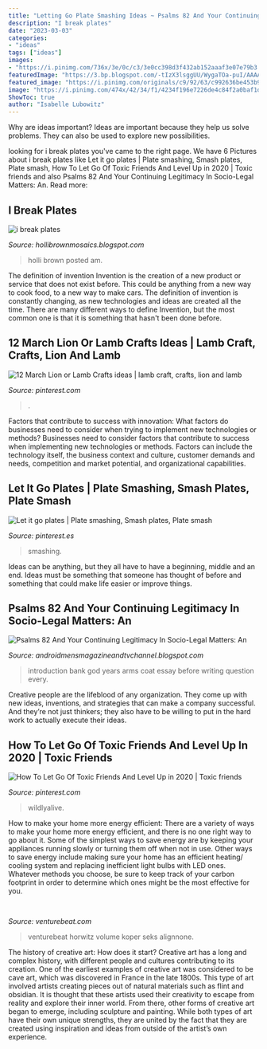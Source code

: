 ```yaml
---
title: "Letting Go Plate Smashing Ideas ~ Psalms 82 And Your Continuing Legitimacy In Socio-legal Matters: An"
description: "I break plates"
date: "2023-03-03"
categories:
- "ideas"
tags: ["ideas"]
images:
- "https://i.pinimg.com/736x/3e/0c/c3/3e0cc398d3f432ab152aaaf3e07e79b3.jpg"
featuredImage: "https://3.bp.blogspot.com/-tIzX3lsggUU/WygaTOa-puI/AAAAAAAAMe8/IMRBBNivxBo7BHAYY9_xvk-f2MB7R3tbwCLcBGAs/s1600/IMG_20180616_220007_edit.jpg"
featured_image: "https://i.pinimg.com/originals/c9/92/63/c992636be453b936e2a2fb9630efad78.jpg"
image: "https://i.pinimg.com/474x/42/34/f1/4234f196e7226de4c84f2a0baf1d448f--lamb-craft-cotton-swab.jpg"
ShowToc: true
author: "Isabelle Lubowitz"
---
```



Why are ideas important?
Ideas are important because they help us solve problems. They can also be used to explore new possibilities.

	

		
looking for i break plates you've came to the right page. We have 6 Pictures about i break plates like Let it go plates | Plate smashing, Smash plates, Plate smash, How To Let Go Of Toxic Friends And Level Up in 2020 | Toxic friends and also Psalms 82 And Your Continuing Legitimacy In Socio-Legal Matters: An. Read more:
		
    
## I Break Plates

<img loading=lazy src="http://3.bp.blogspot.com/-RV7oXMFYyzs/UwjrJOPmnQI/AAAAAAAAAhs/ox9v78OqHGE/s1600/photo-57.JPG" onerror="this.onerror=null;this.src='https://tse3.mm.bing.net/th?id=OIP.lE5JVBWFQqnuhbBGWXR7NQHaHc&amp;pid=15.1';" alt="i break plates">

_Source: hollibrownmosaics.blogspot.com_

>holli brown posted am. 

	

The definition of invention
Invention is the creation of a new product or service that does not exist before. This could be anything from a new way to cook food, to a new way to make cars. The definition of invention is constantly changing, as new technologies and ideas are created all the time. There are many different ways to define Invention, but the most common one is that it is something that hasn't been done before.

    
## 12 March Lion Or Lamb Crafts Ideas | Lamb Craft, Crafts, Lion And Lamb

<img loading=lazy src="https://i.pinimg.com/474x/42/34/f1/4234f196e7226de4c84f2a0baf1d448f--lamb-craft-cotton-swab.jpg" onerror="this.onerror=null;this.src='https://tse3.mm.bing.net/th?id=OIP.CpTuMVRF67381G-g0yY75QAAAA&amp;pid=15.1';" alt="12 March Lion or Lamb Crafts ideas | lamb craft, crafts, lion and lamb">

_Source: pinterest.com_

>. 

	

Factors that contribute to success with innovation: What factors do businesses need to consider when trying to implement new technologies or methods?
Businesses need to consider factors that contribute to success when implementing new technologies or methods. Factors can include the technology itself, the business context and culture, customer demands and needs, competition and market potential, and organizational capabilities.

    
## Let It Go Plates | Plate Smashing, Smash Plates, Plate Smash

<img loading=lazy src="https://i.pinimg.com/736x/3e/0c/c3/3e0cc398d3f432ab152aaaf3e07e79b3.jpg" onerror="this.onerror=null;this.src='https://tse1.mm.bing.net/th?id=OIP.4iDOpYaQdMkpK51n2ayupAHaJ3&amp;pid=15.1';" alt="Let it go plates | Plate smashing, Smash plates, Plate smash">

_Source: pinterest.es_

>smashing. 

	

Ideas can be anything, but they all have to have a beginning, middle and an end. Ideas must be something that someone has thought of before and something that could make life easier or improve things.

    
## Psalms 82 And Your Continuing Legitimacy In Socio-Legal Matters: An

<img loading=lazy src="https://3.bp.blogspot.com/-tIzX3lsggUU/WygaTOa-puI/AAAAAAAAMe8/IMRBBNivxBo7BHAYY9_xvk-f2MB7R3tbwCLcBGAs/s1600/IMG_20180616_220007_edit.jpg" onerror="this.onerror=null;this.src='https://tse2.mm.bing.net/th?id=OIP.57RX_fhez79F-udM1YIyaAHaG6&amp;pid=15.1';" alt="Psalms 82 And Your Continuing Legitimacy In Socio-Legal Matters: An">

_Source: androidmensmagazineandtvchannel.blogspot.com_

>introduction bank god years arms coat essay before writing question every. 

	

Creative people are the lifeblood of any organization. They come up with new ideas, inventions, and strategies that can make a company successful. And they’re not just thinkers; they also have to be willing to put in the hard work to actually execute their ideas.

    
## How To Let Go Of Toxic Friends And Level Up In 2020 | Toxic Friends

<img loading=lazy src="https://i.pinimg.com/originals/c9/92/63/c992636be453b936e2a2fb9630efad78.jpg" onerror="this.onerror=null;this.src='https://tse1.mm.bing.net/th?id=OIP.C2rw6IoHtpexZPBkGW5KJQHaLG&amp;pid=15.1';" alt="How To Let Go Of Toxic Friends And Level Up in 2020 | Toxic friends">

_Source: pinterest.com_

>wildlyalive. 

	

How to make your home more energy efficient:
There are a variety of ways to make your home more energy efficient, and there is no one right way to go about it. Some of the simplest ways to save energy are by keeping your appliances running slowly or turning them off when not in use. Other ways to save energy include making sure your home has an efficient heating/ cooling system and replacing inefficient light bulbs with LED ones. Whatever methods you choose, be sure to keep track of your carbon footprint in order to determine which ones might be the most effective for you.

    
## 

<img loading=lazy src="https://venturebeat.com/wp-content/uploads/2018/06/IMG_1229.jpeg" onerror="this.onerror=null;this.src='https://tse3.mm.bing.net/th?id=OIP.QPsA-OlnLY4gPEbD5O2v1gHaFj&amp;pid=15.1';" alt="">

_Source: venturebeat.com_

>venturebeat horwitz volume koper seks alignnone. 

	

The history of creative art: How does it start?
Creative art has a long and complex history, with different people and cultures contributing to its creation. One of the earliest examples of creative art was considered to be cave art, which was discovered in France in the late 1800s. This type of art involved artists creating pieces out of natural materials such as flint and obsidian. It is thought that these artists used their creativity to escape from reality and explore their inner world. From there, other forms of creative art began to emerge, including sculpture and painting. While both types of art have their own unique strengths, they are united by the fact that they are created using inspiration and ideas from outside of the artist’s own experience.

